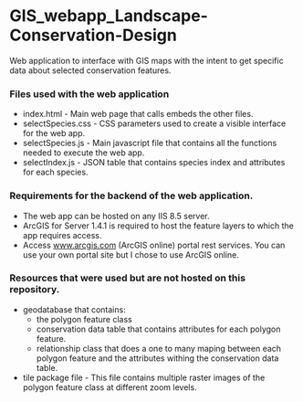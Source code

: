 # GIS_webapp_Landscape-Conservation-Design
Web application to interface with GIS maps with the intent to get specific data about selected conservation features.


### Files used with the web application
 * index.html  - Main web page that calls embeds the other files.
 * selectSpecies.css - CSS parameters used to create a visible interface for the web app.
 * selectSpecies.js - Main javascript file that contains all the functions needed to execute the web app.
 * selectIndex.js - JSON table that contains species index and attributes for each species. 
 

### Requirements for the backend of the web application.
 * The web app can be hosted on any IIS 8.5 server.
 * ArcGIS for Server 1.4.1 is required to host the feature layers to which the app requires access.
 * Access www.arcgis.com (ArcGIS online) portal rest services. You can use your own portal site but I chose to use ArcGIS online.
 
 
 ### Resources that were used but are not hosted on this repository.
 * geodatabase that contains:
    * the polygon feature class 
    * conservation data table that contains attributes for each polygon feature.
    * relationship class that does a one to many maping between each polygon feature and the attributes withing the conservation data table.
 * tile package file - This file contains multiple raster images of the polygon feature class at different zoom levels. 
